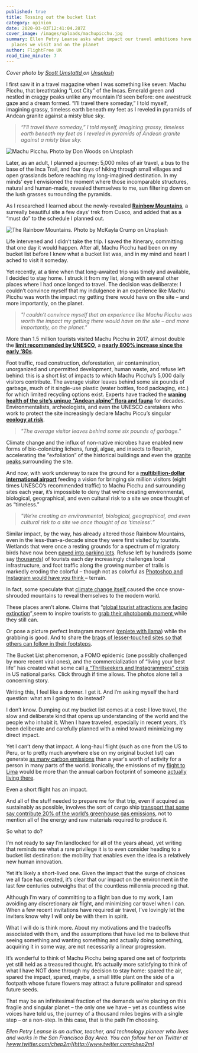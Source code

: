 ```yaml
---
published: true
title: Tossing out the bucket list
category: opinion
date: 2020-03-03T12:41:04.287Z
cover_image: /images/uploads/machupicchu.jpg
summary: Ellen Petry Leanse asks what impact our travel ambitions have on the
  places we visit and on the planet
author: FlightFree UK
read_time_minute: 7
---
```

*Cover photo by [Scott Umstattd ](https://unsplash.com/@scott_umstattd?utm_source=unsplash&utm_medium=referral&utm_content=creditCopyText)on [Unsplash](https://unsplash.com/s/photos/machu-picchu-peak?utm_source=unsplash&utm_medium=referral&utm_content=creditCopyText)*

I first saw it in a travel magazine when I was something like seven: Machu Picchu, that breathtaking “Lost City” of the Incas. Emerald green and nestled in craggy peaks unlike any mountain I’d seen before: one awestruck gaze and a dream formed. “I’ll travel there someday,” I told myself, imagining grassy, timeless earth beneath my feet as I reveled in pyramids of Andean granite against a misty blue sky.

> *“I’ll travel there someday,” I told myself, imagining grassy, timeless earth beneath my feet as I reveled in pyramids of Andean granite against a misty blue sky.*

![](/images/uploads/macchupiccu.jpg "Machu Picchu. Photo by Don Woods on Unsplash")

Later, as an adult, I planned a journey: 5,000 miles of air travel, a bus to the base of the Inca Trail, and four days of hiking through small villages and open grasslands before reaching my long-imagined destination. In my minds’ eye I envisioned the moment where those incomparable structures, natural and human-made, revealed themselves to me, sun filtering down on the lush grasses surrounding the pyramids.

As I researched I learned about the newly-revealed **[Rainbow Mountains](https://www.google.com/search?q=peru%27s+rainbow+mountains&rlz=1C5CHFA_enUS744US744&sxsrf=ACYBGNQKvxXzFwdta8n2Qh9k9EdzHlmirQ:1583115347725&source=lnms&tbm=isch&sa=X&ved=2ahUKEwj028Gf3PrnAhVGI6wKHX_MDG4Q_AUoAXoECBsQAw&biw=1280&bih=550)**, a surreally beautiful site a few days’ trek from Cusco, and added that as a “must do” to the schedule I planned out.

![](/images/uploads/rainbowmountains.jpg "The Rainbow Mountains. Photo by McKayla Crump on Unsplash ")

Life intervened and I didn’t take the trip. I saved the itinerary, committing that one day it would happen. After all, Machu Picchu had been on my bucket list before I knew what a bucket list was, and in my mind and heart I ached to visit it someday.

Yet recently, at a time when that long-awaited trip was timely and available, I decided to stay home. I struck it from my list, along with several other places where I had once longed to travel. The decision was deliberate: I couldn’t convince myself that my indulgence in an experience like Machu Picchu was worth the impact my getting there would have on the site – and more importantly, on the planet.

> *"I couldn’t convince myself that an experience like Machu Picchu was worth the impact my getting there would have on the site – and more importantly, on the planet."*

More than 1.5 million tourists visited Machu Picchu in 2017, almost double the **[limit recommended by UNESCO](http://ie.shafaqna.com/EN/AL/1378835)**, a **[nearly 800% increase since the early ‘80s](https://www.machupicchutrek.net/how-many-tourists-visit-machu-picchu-annually/)**.

Foot traffic, road construction, deforestation, air contamination, unorganized and unpermitted development, human waste, and refuse left behind: this is a short list of impacts to which Machu Picchu’s 5,000 daily visitors contribute. The average visitor leaves behind some six pounds of garbage, much of it single-use plastic (water bottles, food packaging, etc.) for which limited recycling options exist. Experts have tracked the **[waning health of the site’s unique “Andean alpine” flora and fauna](https://www.malaymail.com/news/life/2016/07/09/tourists-trashing-machu-picchu-un-says-video/1158539)** for decades. Environmentalists, archeologists, and even the UNESCO caretakers who work to protect the site increasingly declare Machu Piccu’s singular **[ecology at risk](https://www.telegraph.co.uk/news/worldnews/1557025/Tourist-influx-could-destroy-Machu-Picchu.html)**.

> *"The average visitor leaves behind some six pounds of garbage."*

Climate change and the influx of non-native microbes have enabled new forms of bio-colonizing lichens, fungi, algae, and insects to flourish, accelerating the “exfoliation” of the historical buildings and even the [granite peaks ](https://curiosmos.com/the-sacred-rock-of-machu-picchu-runs-the-risk-of-disappearing/)surrounding the site.[](https://curiosmos.com/the-sacred-rock-of-machu-picchu-runs-the-risk-of-disappearing/)

And now, with work underway to raze the ground for a **[multibillion-dollar international airport](https://www.sciencemag.org/news/2019/02/airport-construction-threatens-unexplored-archaeological-sites-peru)** feeding a vision for bringing six million visitors (eight times UNESCO’s recommended traffic) to Machu Picchu and surrounding sites each year, it’s impossible to deny that we’re creating environmental, biological, geographical, and even cultural risk to a site we once thought of as “timeless.”

> *"We’re creating an environmental, biological, geographical, and even cultural risk to a site we once thought of as 'timeless'.”*

Similar impact, by the way, has already altered those Rainbow Mountains, even in the less-than-a-decade since they were first visited by tourists. Wetlands that were once a resting grounds for a spectrum of migratory birds have now been [paved into parking lots](https://www.smithsonianmag.com/smart-news/perus-rainbow-mountain-could-be-danger-thanks-recent-popularity-180968962/). Refuse left by hundreds (some say [thousands](https://www.google.com/search?q=crowds+at+rainbow+mountain&safe=strict&rlz=1C5CHFA_enUS744US744&source=lnms&tbm=isch&sa=X&ved=0ahUKEwi-y667h7niAhVSuHEKHbp7DHMQ_AUIDigB&biw=1273&bih=548#imgrc=UxqslwrNKQTdRM:)) of tourists each day increasingly challenges local infrastructure, and foot traffic along the growing number of trails is markedly eroding the colorful – though not as colorful as [Photoshop and Instagram would have you think ](https://www.roamingaroundtheworld.com/why-not-to-trek-rainbow-mountain-peru/)– terrain.

In fact, some speculate that [climate change itself ](https://www.nytimes.com/2018/05/03/world/americas/peru-rainbow-mountain.html)caused the once snow-shrouded mountains to reveal themselves to the modern world.

These places aren’t alone. Claims that “[global tourist attractions are facing extinction](https://www.independent.co.uk/travel/news-and-advice/extinct-tourist-attractions-climate-change-erosion-taj-mahal-machu-picchu-mont-blanc-great-wall-of-a7809926.html)”[ ](https://www.independent.co.uk/travel/news-and-advice/extinct-tourist-attractions-climate-change-erosion-taj-mahal-machu-picchu-mont-blanc-great-wall-of-a7809926.html)seem to inspire tourists to [grab their photobomb moment ](https://www.detourdestinations.com/trip/ultimate-inca-trail-trek-machu-picchu)while they still can.

Or pose a picture perfect Instagram moment ([replete with llama](https://www.instagram.com/explore/tags/rainbowmountainperu/)) while the grabbing is good. And to share the [brags of lesser-touched sites so that others can follow in their footsteps](https://ecocult.com/theres-another-better-rainbow-mountain-than-the-one-youve-seen-instagram/).

The Bucket List phenomenon, a FOMO epidemic (one possibly challenged by more recent viral ones), and the commercialization of “living your best life” has created what some call [a “Thrillseekers and Instagrammers” crisis ](https://www.theguardian.com/environment/2018/nov/20/national-parks-america-overcrowding-crisis-tourism-visitation-solutions)in US national parks. Click through if time allows. The photos alone tell a concerning story.

Writing this, I feel like a downer. I get it. And I’m asking myself the hard question: what am I going to do instead?

I don’t know. Dumping out my bucket list comes at a cost: I love travel, the slow and deliberate kind that opens up understanding of the world and the people who inhabit it. When I have traveled, especially in recent years, it’s been deliberate and carefully planned with a mind toward minimizing my direct impact.

Yet I can’t deny that impact. A long-haul flight (such as one from the US to Peru, or to pretty much anywhere else on my original bucket list) can generate [as many carbon emissions](https://www.theguardian.com/environment/ng-interactive/2019/jul/19/carbon-calculator-how-taking-one-flight-emits-as-much-as-many-people-do-in-a-year) than a year's worth of activity for a person in many parts of the world. Ironically, the emissions of my [flight to Lima](https://flightemissionmap.org/#San%20Francisco/37.77,-122.42/160/20000) would be more than the annual carbon footprint of someone [actually living there](https://www.worldometers.info/co2-emissions/peru-co2-emissions/).

Even a short flight has an impact.

And all of the stuff needed to prepare me for that trip, even if acquired as sustainably as possible, involves the sort of cargo ship [transport that some say contribute 20% of the world’s greenhouse gas emissions](https://phys.org/news/2018-12-cargo-ships-emitting-boatloads-carbon.html), not to mention all of the energy and raw materials required to produce it.

So what to do?

I’m not ready to say I’m landlocked for all of the years ahead, yet writing that reminds me what a rare privilege it is to even consider heading to a bucket list destination: the mobility that enables even the idea is a relatively new human innovation.

Yet it’s likely a short-lived one. Given the impact that the surge of choices we all face has created, it’s clear that our impact on the environment in the last few centuries outweighs that of the countless millennia preceding that.

Although I’m wary of committing to a flight ban due to my work, I am avoiding any discretionary air flight, and minimizing car travel when I can. When a few recent invitations have required air travel, I’ve lovingly let the inviters know why I will only be with them in spirit.

What I will do is think more. About my motivations and the tradeoffs associated with them, and the assumptions that have led me to believe that seeing something and wanting something and actually doing something, acquiring it in some way, are not necessarily a linear progression.

It’s wonderful to think of Machu Picchu being spared one set of footprints yet still held as a treasured thought. It’s actually more satisfying to think of what I have NOT done through my decision to stay home: spared the air, spared the impact, spared, maybe, a small little plant on the side of a footpath whose future flowers may attract a future pollinator and spread future seeds.

That may be an infinitesimal fraction of the demands we’re placing on this fragile and singular planet – the only one we have – yet as countless wise voices have told us, the journey of a thousand miles begins with a single step – or a non-step. In this case, that is the path I’m choosing.

*Ellen Petry Leanse is an author, teacher, and technology pioneer who lives and works in the San Francisco Bay Area. You can follow her on Twitter at [www.twitter.com/chep2m](http://www.twitter.com/chep2m)*
